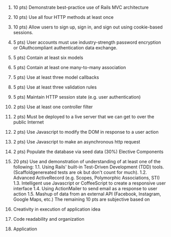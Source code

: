 1. 10 pts) Demonstrate best-practice use of Rails MVC architecture
2. 10 pts) Use all four HTTP methods at least once
3. 10 pts) Allow users to sign up, sign in, and sign out using cookie-based sessions.
4. 5 pts) User accounts must use industry-strength password encryption or OAuthcompliant
authentication data exchange.
5. 5 pts) Contain at least six models
6. 5 pts) Contain at least one many-to-many association
7. 5 pts) Use at least three model callbacks
8. 5 pts) Use at least three validation rules
9. 5 pts) Maintain HTTP session state (e.g. user authentication)
10. 2 pts) Use at least one controller filter
11. 2 pts) Must be deployed to a live server that we can get to over the public Internet
12. 2 pts) Use Javascript to modify the DOM in response to a user action
13. 2 pts) Use Javascript to make an asynchronous http request
14. 2 pts) Populate the database via seed data
(30%) Elective Components

1. 20 pts) Use and demonstration of understanding of at least one of the following:
1.1. Using Rails' built-in Test-Driven Development (TDD) tools. (Scaffoldgenereated
tests are ok but don't count for much).
1.2. Advanced ActiveRecord (e.g. Scopes, Polymorphic Associations, STI)
1.3. Intelligent use Javascript or CoffeeScript to create a responsive user
interface
1.4. Using ActionMailer to send email as a response to user action
1.5. Mashup of data from an external API (Facebook, Instagram, Google Maps,
etc.)
The remaining 10 pts are subjective based on
2. Creativity in execution of application idea
3. Code readability and organization
4. Application

